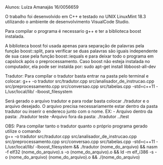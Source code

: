 Alunos: 
    Luíza Amanajás 16/0056659

O trabalho foi desenvolvido em C++ e testado no UNIX LinuxMint 18.3 utilizando o ambiente de desenvolvimento VisualCode Studio.

Para compilar o programa é necessario g++ e ter a biblioteca boost instalada.

A biblioteca boost foi usada apenas para separação de palavras pela função boost::split, para verificar se duas palavras são iguais independente de sua case pela função boost::iequals e para deixar todo o programa em capslock após o preprocessamento.
Caso boost não esteja instalada no computador, ela pode ser instalda por: 
    sudo apt-get install libboost-all-dev 

Tradutor:
   Para compílar o tradutor basta entrar na pasta pelo terminal e colocar:
        g++ -o tradutor src/tradutor.cpp src/analisador_de_instrucao.cpp src/preprocessamento.cpp src/conversao.cpp src/tabelas.cpp  -std=c++11 -L/usr/local/lib/ -lboost_filesystem

   Será gerado o arquivo tradutor e para rodar basta colocar ./tradutor e o arquivo desejado. O arquivo precisa necessariamente estar dentro da pasta tradutor ou inserir o endereco junto com o nome.
    EX:
        - Arquivo dentro da pasta:
            ./tradutor teste
        -Arquivo fora da pasta:
            ./tradutor ../test

OBS: Para compilar tanto o tradutor quanto o próprio programa gerado utilize o comando   
    g++ -o tradutor src/tradutor.cpp src/analisador_de_instrucao.cpp src/preprocessamento.cpp src/conversao.cpp src/tabelas.cpp  -std=c++11 -L/usr/local/lib/ -lboost_filesystem && ./tradutor (nome_do_arquivo) && nasm -f elf32 (nome_do_arquivo).s -o (nome_do_arquivo).o && ld -m elf_i386 -s -o (nome_do_arquivo) (nome_do_arquivo).o && ./(nome_do_arquivo)
